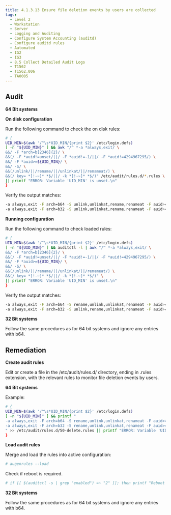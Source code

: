 ```yaml
---
title: 4.1.3.13 Ensure file deletion events by users are collected
tags:
  - Level 2
  - Workstation
  - Server
  - Logging and Auditing
  - Configure System Accounting (auditd)
  - Configure auditd rules
  - Automated
  - IG2
  - IG3
  - 8.5 Collect Detailed Audit Logs
  - T1562
  - T1562.006
  - TA0005
---
```


## Audit
**64 Bit systems**

**On disk configuration**

Run the following command to check the on disk rules:
```bash
# {
UID_MIN=$(awk '/^\s*UID_MIN/{print $2}' /etc/login.defs)
[ -n "${UID_MIN}" ] && awk "/^ *-a *always,exit/ \
&&/ -F *arch=b[2346]{2}/ \
&&(/ -F *auid!=unset/||/ -F *auid!=-1/||/ -F *auid!=4294967295/) \
&&/ -F *auid>=${UID_MIN}/ \
&&/ -S/ \
&&(/unlink/||/rename/||/unlinkat/||/renameat/) \
&&(/ key= *[!-~]* *$/||/ -k *[!-~]* *$/)" /etc/audit/rules.d/*.rules \
|| printf "ERROR: Variable 'UID_MIN' is unset.\n"
}
```

Verify the output matches:
```bash
-a always,exit -F arch=b64 -S unlink,unlinkat,rename,renameat -F auid>=1000 -F auid!=unset -k delete
-a always,exit -F arch=b32 -S unlink,unlinkat,rename,renameat -F auid>=1000 -F auid!=unset -k delete
```

**Running configuration**

Run the following command to check loaded rules:
```bash
# {
UID_MIN=$(awk '/^\s*UID_MIN/{print $2}' /etc/login.defs)
[ -n "${UID_MIN}" ] && auditctl -l | awk "/^ *-a *always,exit/ \
&&/ -F *arch=b[2346]{2}/ \
&&(/ -F *auid!=unset/||/ -F *auid!=-1/||/ -F *auid!=4294967295/) \
&&/ -F *auid>=${UID_MIN}/ \
&&/ -S/ \
&&(/unlink/||/rename/||/unlinkat/||/renameat/) \
&&(/ key= *[!-~]* *$/||/ -k *[!-~]* *$/)" \
|| printf "ERROR: Variable 'UID_MIN' is unset.\n"
}
```

Verify the output matches:
```bash
-a always,exit -F arch=b64 -S rename,unlink,unlinkat,renameat -F auid>=1000 -F auid!=-1 -F key=delete
-a always,exit -F arch=b32 -S unlink,rename,unlinkat,renameat -F auid>=1000 -F auid!=-1 -F key=delete
```

**32 Bit systems**

Follow the same procedures as for 64 bit systems and ignore any entries with b64.

## Remediation
**Create audit rules**

Edit or create a file in the /etc/audit/rules.d/ directory, ending in .rules extension, with the relevant rules to monitor file deletion events by users.

**64 Bit systems**

Example:
```bash
# {
UID_MIN=$(awk '/^\s*UID_MIN/{print $2}' /etc/login.defs)
[ -n "${UID_MIN}" ] && printf "
-a always,exit -F arch=b64 -S rename,unlink,unlinkat,renameat -F auid>=${UID_MIN} -F auid!=unset -F key=delete
-a always,exit -F arch=b32 -S rename,unlink,unlinkat,renameat -F auid>=${UID_MIN} -F auid!=unset -F key=delete
" >> /etc/audit/rules.d/50-delete.rules || printf "ERROR: Variable 'UID_MIN' is unset.\n"
}
```

**Load audit rules**

Merge and load the rules into active configuration:
```bash
# augenrules --load
```

Check if reboot is required.
```bash
# if [[ $(auditctl -s | grep "enabled") =~ "2" ]]; then printf "Reboot required to load rules\n"; fi
```

**32 Bit systems**

Follow the same procedures as for 64 bit systems and ignore any entries with b64.
